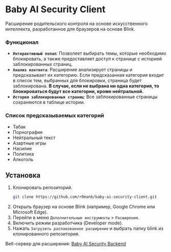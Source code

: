 # Baby AI Security Client
Расширение родительского контроля на основе искусственного интеллекта, разработанное для браузеров на основе Blink. 

### Функционал
- **`Интерактивный попап`**: Позволяет выбирать темы, которые необходимо блокировать, а также предоставляет доступ к странице с историей заблокированных страниц.
- **`Анализ контента`**: Расширение анализирует страницы и предсказывает их категорию. Если предсказанная категория входит в список тем, выбранных для блокировки, страница будет заблокирована. **В случае, если не выбрана ни одна категория, то блокироваться будут все категории, кроме нейтральной.**
- **`История заблокированных страниц`**: Все заблокированные страницы сохраняются в таблице истории.
### Список предсказываемых категорий
- Табак
- Порнография
- Нейтральный текст
- Азартные игры
- Насилие
- Политика
- Алкоголь
## Установка
1. Клонировать репозиторий.
    ```bash
    git clone https://github.com/r0manb/baby-ai-security-client.git
    ```
2. Открыть браузер на основе Blink (например, Google Chrome или Microsoft Edge).
3. Перейти в меню `Дополнительные инструменты` > `Расширения`.
4. Включить режим разработчика (Developer mode).
5. Нажать `Загрузить распакованное расширение` и выбрать папку blink из клонированного репозитория.

Веб-сервер для расширения: [Baby AI Security Backend](https://github.com/r0manb/baby-ai-security-backend.git)